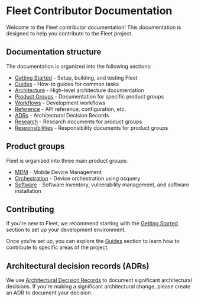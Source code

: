 # Fleet Contributor Documentation

Welcome to the Fleet contributor documentation! This documentation is designed to help you contribute to the Fleet project.

## Documentation structure

The documentation is organized into the following sections:

- [Getting Started](getting-started/README.md) - Setup, building, and testing Fleet
- [Guides](guides/README.md) - How-to guides for common tasks
- [Architecture](architecture/README.md) - High-level architecture documentation
- [Product Groups](product-groups/README.md) - Documentation for specific product groups
- [Workflows](workflows/README.md) - Development workflows
- [Reference](reference/README.md) - API reference, configuration, etc.
- [ADRs](adr/README.md) - Architectural Decision Records
- [Research](research/) - Research documents for product groups
- [Responsibilities](responsibilities/) - Responsibility documents for product groups

## Product groups

Fleet is organized into three main product groups:

- [MDM](product-groups/mdm/README.md) - Mobile Device Management
- [Orchestration](product-groups/orchestration/README.md) - Device orchestration using osquery
- [Software](product-groups/software/README.md) - Software inventory, vulnerability management, and software installation

## Contributing

If you're new to Fleet, we recommend starting with the [Getting Started](getting-started/README.md) section to set up your development environment.

Once you're set up, you can explore the [Guides](guides/README.md) section to learn how to contribute to specific areas of the project.

## Architectural decision records (ADRs)

We use [Architectural Decision Records](adr/README.md) to document significant architectural decisions. If you're making a significant architectural change, please create an ADR to document your decision.
